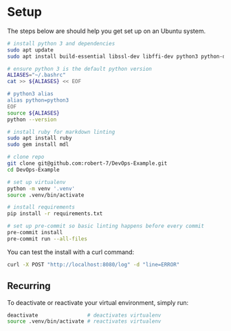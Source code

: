 # Setup

The steps below are should help you get set up on an Ubuntu system.

```bash
# install python 3 and dependencies
sudo apt update
sudo apt install build-essential libssl-dev libffi-dev python3 python-dev python3-pip python3-venv

# ensure python 3 is the default python version
ALIASES="~/.bashrc"
cat >> ${ALIASES} << EOF

# python3 alias
alias python=python3
EOF
source ${ALIASES}
python --version

# install ruby for markdown linting
sudo apt install ruby
sudo gem install mdl

# clone repo
git clone git@github.com:robert-7/DevOps-Example.git
cd DevOps-Example

# set up virtualenv
python -m venv '.venv'
source .venv/bin/activate

# install requirements
pip install -r requirements.txt

# set up pre-commit so basic linting happens before every commit
pre-commit install
pre-commit run --all-files
```

You can test the install with a curl command:

```bash
curl -X POST "http://localhost:8080/log" -d "line=ERROR"
```

## Recurring

To deactivate or reactivate your virtual environment, simply run:

```bash
deactivate                # deactivates virtualenv
source .venv/bin/activate # reactivates virtualenv
```
